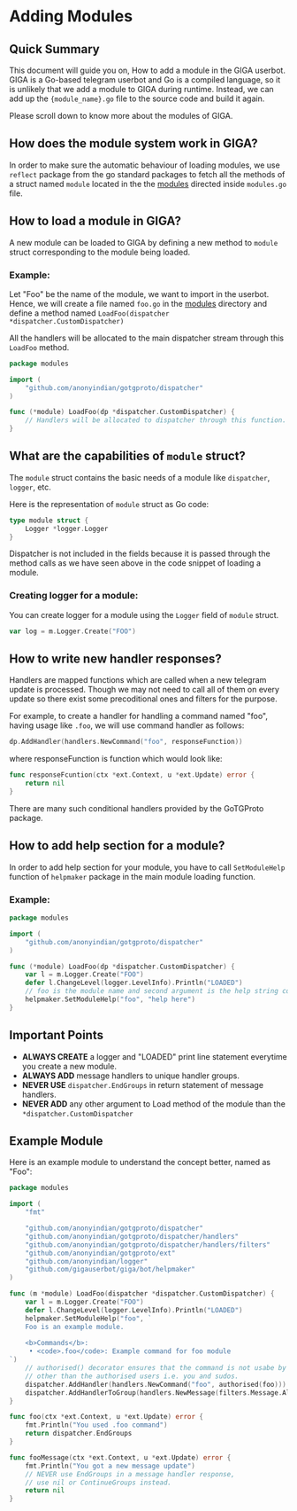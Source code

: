 # Adding Modules

## Quick Summary
This document will guide you on, How to add a module in the GIGA userbot. GIGA is a Go-based telegram userbot and Go is a compiled language, so it is unlikely that we add a module to GIGA during runtime. Instead, we can add up the `{module_name}.go` file to the source code and build it again. 

Please scroll down to know more about the modules of GIGA.

## How does the module system work in GIGA?

In order to make sure the automatic behaviour of loading modules, we use `reflect` package from the go standard packages to fetch all the methods of a struct named `module` located in the the [modules](./modules) directed inside `modules.go` file.


## How to load a module in GIGA?
A new module can be loaded to GIGA by defining a new method to `module` struct corresponding to the module being loaded.

### Example:
Let "Foo" be the name of the module, we want to import in the userbot. Hence, we will create a file named `foo.go` in the [modules](./modules) directory and define a method named `LoadFoo(dispatcher *dispatcher.CustomDispatcher)`

All the handlers will be allocated to the main dispatcher stream through this `LoadFoo` method.

```go
package modules

import (
    "github.com/anonyindian/gotgproto/dispatcher"
)

func (*module) LoadFoo(dp *dispatcher.CustomDispatcher) {
    // Handlers will be allocated to dispatcher through this function.
}
```

## What are the capabilities of `module` struct?
The `module` struct contains the basic needs of a module like `dispatcher`, `logger`, etc.

Here is the representation of `module` struct as Go code:
```go
type module struct {
	Logger *logger.Logger
}
```
Dispatcher is not included in the fields because it is passed through the method calls as we have seen above in the code snippet of loading a module.

### Creating logger for a module:
You can create logger for a module using the `Logger` field of `module` struct.

```go
var log = m.Logger.Create("FOO")
```

## How to write new handler responses?

Handlers are mapped functions which are called when a new telegram update is processed. Though we may not need to call all of them on every update so there exist some precoditional ones and filters for the purpose.

For example, to create a handler for handling a command named "foo", having usage like `.foo`, we will use command handler as follows:
```go
dp.AddHandler(handlers.NewCommand("foo", responseFunction))
```
where responseFunction is function which would look like:
```go
func responseFcuntion(ctx *ext.Context, u *ext.Update) error {
    return nil
}
```

There are many such conditional handlers provided by the GoTGProto package.

## How to add help section for a module?
In order to add help section for your module, you have to call `SetModuleHelp` function of `helpmaker` package in the main module loading function.

### Example:
```go
package modules

import (
    "github.com/anonyindian/gotgproto/dispatcher"
)

func (*module) LoadFoo(dp *dispatcher.CustomDispatcher) {
    var l = m.Logger.Create("FOO")
	defer l.ChangeLevel(logger.LevelInfo).Println("LOADED")
    // foo is the module name and second argument is the help string corresponding to it.
    helpmaker.SetModuleHelp("foo", "help here")
}
```

## Important Points
- **ALWAYS CREATE** a logger and "LOADED" print line statement everytime you create a new module.
- **ALWAYS ADD** message handlers to unique handler groups.
- **NEVER USE** `dispatcher.EndGroups` in return statement of message handlers.
- **NEVER ADD** any other argument to Load method of the module than the `*dispatcher.CustomDispatcher` 

## Example Module
Here is an example module to understand the concept better, named as "Foo":

```go
package modules

import (
	"fmt"

	"github.com/anonyindian/gotgproto/dispatcher"
    "github.com/anonyindian/gotgproto/dispatcher/handlers"
	"github.com/anonyindian/gotgproto/dispatcher/handlers/filters"
	"github.com/anonyindian/gotgproto/ext"
	"github.com/anonyindian/logger"
	"github.com/gigauserbot/giga/bot/helpmaker"
)

func (m *module) LoadFoo(dispatcher *dispatcher.CustomDispatcher) {
	var l = m.Logger.Create("FOO")
	defer l.ChangeLevel(logger.LevelInfo).Println("LOADED")
	helpmaker.SetModuleHelp("foo", `
	Foo is an example module.
	
	<b>Commands</b>:
	 • <code>.foo</code>: Example command for foo module   
`)
	// authorised() decorator ensures that the command is not usabe by anyone
	// other than the authorised users i.e. you and sudos.
	dispatcher.AddHandler(handlers.NewCommand("foo", authorised(foo)))
	dispatcher.AddHandlerToGroup(handlers.NewMessage(filters.Message.All, fooMessage), 12)
}

func foo(ctx *ext.Context, u *ext.Update) error {
	fmt.Println("You used .foo command")
	return dispatcher.EndGroups
}

func fooMessage(ctx *ext.Context, u *ext.Update) error {
	fmt.Println("You got a new message update")
	// NEVER use EndGroups in a message handler response,
	// use nil or ContinueGroups instead.
	return nil
}

```